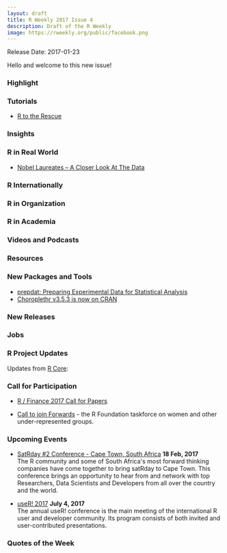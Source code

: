 ```yaml
---
layout: draft
title: R Weekly 2017 Issue 4
description: Draft of the R Weekly
image: https://rweekly.org/public/facebook.png
---
```


Release Date: 2017-01-23

Hello and welcome to this new issue!

### Highlight



### Tutorials

+ [R to the Rescue](http://johnmackintosh.com/2017-01-15-taming-wild-spreadsheets/)

### Insights



### R in Real World

+ [Nobel Laureates – A Closer Look At The Data](http://r-blog.salvaggio.net/?p=251)


### R Internationally



### R in Organization





### R in Academia 



### Videos and Podcasts




### Resources





### New Packages and Tools

+ [prepdat: Preparing Experimental Data for Statistical Analysis](https://www.r-bloggers.com/prepdat-preparing-experimental-data-for-statistical-analysis/)
+ [Choroplethr v3.5.3 is now on CRAN](http://www.arilamstein.com/blog/2017/01/16/choroplethr-v3-5-3-now-cran/)

### New Releases




### Jobs




### R Project Updates

Updates from [R Core](http://developer.r-project.org/blosxom.cgi/R-devel/NEWS):



### Call for Participation

+ [R / Finance 2017 Call for Papers](http://dirk.eddelbuettel.com/blog/2017/01/11/#r_finance_2017_cfp)

+ [Call to join Forwards](http://forwards.github.io/blog/2017/01/13/call-to-join-forwards/) - the R Foundation taskforce on women and other under-represented groups.

### Upcoming Events

+ [SatRday #2 Conference - Cape Town, South Africa](http://capetown2017.satrdays.org/) **18 Feb, 2017** <br />
The R community and some of South Africa's most forward thinking companies have come together to bring satRday to Cape Town. This conference brings an opportunity to hear from and network with top Researchers, Data Scientists and Developers from all over the country and the world. 

+ [useR! 2017](http://user2017.brussels/) **July 4, 2017** <br />
The annual useR! conference is the main meeting of the international R user and developer community. Its program consists of both invited and user-contributed presentations.

### Quotes of the Week


